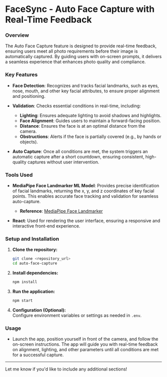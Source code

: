# FaceSync - Auto Face Capture with Real-Time Feedback

### Overview
The Auto Face Capture feature is designed to provide real-time feedback, ensuring users meet all photo requirements before their image is automatically captured. By guiding users with on-screen prompts, it delivers a seamless experience that enhances photo quality and compliance.

### Key Features

- **Face Detection**: Recognizes and tracks facial landmarks, such as eyes, nose, mouth, and other key facial attributes, to ensure proper alignment and positioning.
  
- **Validation**: Checks essential conditions in real-time, including:
  - **Lighting**: Ensures adequate lighting to avoid shadows and highlights.
  - **Face Alignment**: Guides users to maintain a forward-facing position.
  - **Distance**: Ensures the face is at an optimal distance from the camera.
  - **Obstructions**: Alerts if the face is partially covered (e.g., by hands or objects).

- **Auto Capture**: Once all conditions are met, the system triggers an automatic capture after a short countdown, ensuring consistent, high-quality captures without user intervention.

### Tools Used

- **MediaPipe Face Landmarker ML Model**: Provides precise identification of facial landmarks, returning the x, y, and z coordinates of key facial points. This enables accurate face tracking and validation for seamless auto-capture.
  - **Reference**: [MediaPipe Face Landmarker](https://ai.google.dev/edge/mediapipe/solutions/vision/face_landmarker)

- **React**: Used for rendering the user interface, ensuring a responsive and interactive front-end experience.

### Setup and Installation

1. **Clone the repository:**
   ```bash
   git clone <repository_url>
   cd auto-face-capture
   ```

2. **Install dependencies:**
   ```bash
   npm install
   ```

3. **Run the application:**
   ```bash
   npm start
   ```

4. **Configuration (Optional):**  
   Configure environment variables or settings as needed in `.env`.

### Usage

- Launch the app, position yourself in front of the camera, and follow the on-screen instructions. The app will guide you with real-time feedback on alignment, lighting, and other parameters until all conditions are met for a successful capture.

---

Let me know if you'd like to include any additional sections!
